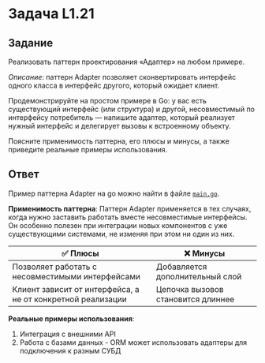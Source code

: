 # Задача L1.21
## Задание
Реализовать паттерн проектирования «Адаптер» на любом примере.

*Описание*: паттерн Adapter позволяет сконвертировать интерфейс одного класса в интерфейс другого, который ожидает клиент.

Продемонстрируйте на простом примере в Go: у вас есть существующий интерфейс (или структура) и другой, несовместимый по интерфейсу потребитель — напишите адаптер, который реализует нужный интерфейс и делегирует вызовы к встроенному объекту.

Поясните применимость паттерна, его плюсы и минусы, а также приведите реальные примеры использования.

## Ответ
Пример паттерна Adapter на go можно найти в файле [`main.go`](./main.go).

**Применимость паттерна**:
Паттерн Adapter применяется в тех случаях, когда нужно заставить работать вместе несовместимые интерфейсы. Он особенно полезен при интеграции новых компонентов с уже существующими системами, не изменяя при этом ни один из них.

| ✅ **Плюсы** | ❌ **Минусы** |
| --- | --- |
| Позволяет работать с несовместимыми интерфейсами | Добавляется дополнительный слой |
| Клиент зависит от интерфейса, а не от конкретной реализации | Цепочка вызовов становится длиннее |

**Реальные примеры использования**:
1. Интеграция с внешними API
2. Работа с базами данных - ORM может использовать адаптеры для подключения к разным СУБД